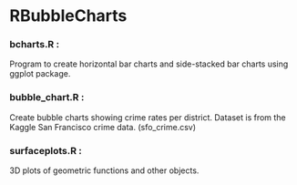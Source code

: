 # RBubbleCharts


<h3>bcharts.R : </h3>
Program to create horizontal bar charts and side-stacked bar charts using ggplot package.

<h3>bubble_chart.R : </h3>
Create bubble charts showing crime rates per district. Dataset is from the Kaggle San Francisco crime data. (sfo_crime.csv)

<h3>surfaceplots.R : </h3>
3D plots of geometric functions and other objects.


